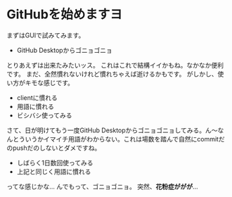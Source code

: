# GitHubを始めますヨ #
まずはGUIで試みてみます。
* GitHub Desktopからゴニョゴニョ

とりあえずは出来たみたいッス。
これはこれで結構イイかもね。なかなか便利です。
まだ、全然慣れないけれど慣れちゃえば逝けるかもです。
がしかし、使い方がキモな感じです。

* clientに慣れる
* 用語に慣れる
* ビシバシ使ってみる

さて、日が明けてもう一度GitHub Desktopからゴニョゴニョしてみる。ん〜なんとういうかイマイチ用語がわからない。これは場数を踏んで自然にcommitだのpushだのしないとダメですね。

* しばらく1日数回使ってみる
* 上記と同じく用語に慣れる

ってな感じかな…
んでもって、ゴニョゴニョ。
突然、**花粉症ががが**…

